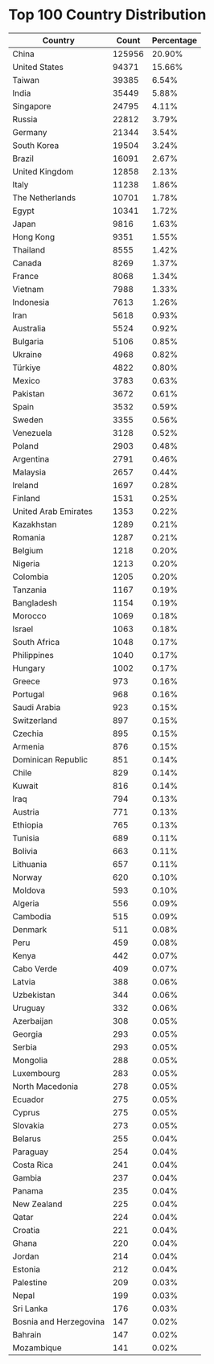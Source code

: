 # Top 100 Country Distribution
| Country | Count | Percentage |
|----|----|----|
| China | 125956 | 20.90% |
| United States | 94371 | 15.66% |
| Taiwan | 39385 | 6.54% |
| India | 35449 | 5.88% |
| Singapore | 24795 | 4.11% |
| Russia | 22812 | 3.79% |
| Germany | 21344 | 3.54% |
| South Korea | 19504 | 3.24% |
| Brazil | 16091 | 2.67% |
| United Kingdom | 12858 | 2.13% |
| Italy | 11238 | 1.86% |
| The Netherlands | 10701 | 1.78% |
| Egypt | 10341 | 1.72% |
| Japan | 9816 | 1.63% |
| Hong Kong | 9351 | 1.55% |
| Thailand | 8555 | 1.42% |
| Canada | 8269 | 1.37% |
| France | 8068 | 1.34% |
| Vietnam | 7988 | 1.33% |
| Indonesia | 7613 | 1.26% |
| Iran | 5618 | 0.93% |
| Australia | 5524 | 0.92% |
| Bulgaria | 5106 | 0.85% |
| Ukraine | 4968 | 0.82% |
| Türkiye | 4822 | 0.80% |
| Mexico | 3783 | 0.63% |
| Pakistan | 3672 | 0.61% |
| Spain | 3532 | 0.59% |
| Sweden | 3355 | 0.56% |
| Venezuela | 3128 | 0.52% |
| Poland | 2903 | 0.48% |
| Argentina | 2791 | 0.46% |
| Malaysia | 2657 | 0.44% |
| Ireland | 1697 | 0.28% |
| Finland | 1531 | 0.25% |
| United Arab Emirates | 1353 | 0.22% |
| Kazakhstan | 1289 | 0.21% |
| Romania | 1287 | 0.21% |
| Belgium | 1218 | 0.20% |
| Nigeria | 1213 | 0.20% |
| Colombia | 1205 | 0.20% |
| Tanzania | 1167 | 0.19% |
| Bangladesh | 1154 | 0.19% |
| Morocco | 1069 | 0.18% |
| Israel | 1063 | 0.18% |
| South Africa | 1048 | 0.17% |
| Philippines | 1040 | 0.17% |
| Hungary | 1002 | 0.17% |
| Greece | 973 | 0.16% |
| Portugal | 968 | 0.16% |
| Saudi Arabia | 923 | 0.15% |
| Switzerland | 897 | 0.15% |
| Czechia | 895 | 0.15% |
| Armenia | 876 | 0.15% |
| Dominican Republic | 851 | 0.14% |
| Chile | 829 | 0.14% |
| Kuwait | 816 | 0.14% |
| Iraq | 794 | 0.13% |
| Austria | 771 | 0.13% |
| Ethiopia | 765 | 0.13% |
| Tunisia | 689 | 0.11% |
| Bolivia | 663 | 0.11% |
| Lithuania | 657 | 0.11% |
| Norway | 620 | 0.10% |
| Moldova | 593 | 0.10% |
| Algeria | 556 | 0.09% |
| Cambodia | 515 | 0.09% |
| Denmark | 511 | 0.08% |
| Peru | 459 | 0.08% |
| Kenya | 442 | 0.07% |
| Cabo Verde | 409 | 0.07% |
| Latvia | 388 | 0.06% |
| Uzbekistan | 344 | 0.06% |
| Uruguay | 332 | 0.06% |
| Azerbaijan | 308 | 0.05% |
| Georgia | 293 | 0.05% |
| Serbia | 293 | 0.05% |
| Mongolia | 288 | 0.05% |
| Luxembourg | 283 | 0.05% |
| North Macedonia | 278 | 0.05% |
| Ecuador | 275 | 0.05% |
| Cyprus | 275 | 0.05% |
| Slovakia | 273 | 0.05% |
| Belarus | 255 | 0.04% |
| Paraguay | 254 | 0.04% |
| Costa Rica | 241 | 0.04% |
| Gambia | 237 | 0.04% |
| Panama | 235 | 0.04% |
| New Zealand | 225 | 0.04% |
| Qatar | 224 | 0.04% |
| Croatia | 221 | 0.04% |
| Ghana | 220 | 0.04% |
| Jordan | 214 | 0.04% |
| Estonia | 212 | 0.04% |
| Palestine | 209 | 0.03% |
| Nepal | 199 | 0.03% |
| Sri Lanka | 176 | 0.03% |
| Bosnia and Herzegovina | 147 | 0.02% |
| Bahrain | 147 | 0.02% |
| Mozambique | 141 | 0.02% |
